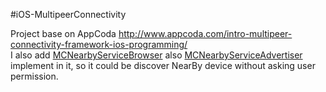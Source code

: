 #iOS-MultipeerConnectivity

Project base on AppCoda http://www.appcoda.com/intro-multipeer-connectivity-framework-ios-programming/  <br>
I also add [MCNearbyServiceBrowser](https://developer.apple.com/library/ios/documentation/MultipeerConnectivity/Reference/MCNearbyServiceBrowserClassRef/Reference/Reference.html) also  [MCNearbyServiceAdvertiser](https://developer.apple.com/library/ios/documentation/MultipeerConnectivity/Reference/MCNearbyServiceAdvertiserClassRef/Reference/Reference.html) implement in it, so it could be discover NearBy device without asking user permission. <br>
  
